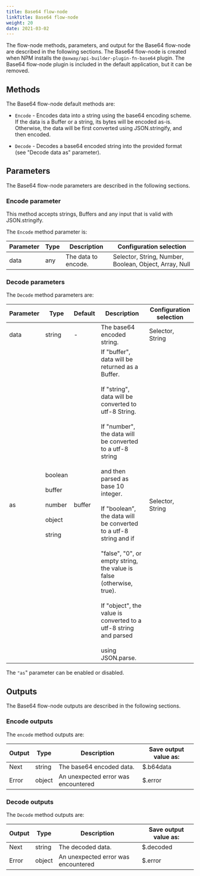 ```yaml
---
title: Base64 flow-node
linkTitle: Base64 flow-node
weight: 20
date: 2021-03-02
---
```


The flow-node methods, parameters, and output for the Base64 flow-node are described in the following sections. The Base64 flow-node is created when NPM installs the `@axway/api-builder-plugin-fn-base64` plugin. The Base64 flow-node plugin is included in the default application, but it can be removed.

## Methods

The Base64 flow-node default methods are:

* `Encode` - Encodes data into a string using the base64 encoding scheme. If the data is a Buffer or a string, its bytes will be encoded as-is. Otherwise, the data will be first converted using JSON.stringify, and then encoded.

* `Decode` - Decodes a base64 encoded string into the provided format (see "Decode data as" parameter).

## Parameters

The Base64 flow-node parameters are described in the following sections.

### Encode parameter

This method accepts strings, Buffers and any input that is valid with JSON.stringify.

The `Encode` method parameter is:

| Parameter | Type | Description | Configuration selection |
| --- | --- | --- | --- |
| data | any | The data to encode. | Selector, String, Number, Boolean, Object, Array, Null |

### Decode parameters

The `Decode` method parameters are:

| Parameter | Type | Default | Description | Configuration selection |
| --- | --- | --- | --- | --- |
| data | string | \- | The base64 encoded string. | Selector, String |
| as | boolean<br /><br />buffer<br /><br />number<br /><br />object<br /><br />string | buffer | If "buffer", data will be returned as a Buffer.<br /><br />If "string", data will be converted to utf-8 String.<br /><br />If "number", the data will be converted to a utf-8 string<br /><br />and then parsed as base 10 integer.<br /><br />If "boolean”, the data will be converted to a utf-8 string and if<br /><br />"false", "0", or empty string, the value is false (otherwise, true).<br /><br />If "object", the value is converted to a utf-8 string and parsed<br /><br />using JSON.parse. | Selector, String |

The `"as`" parameter can be enabled or disabled.

## Outputs

The Base64 flow-node outputs are described in the following sections.

### Encode outputs

The `encode` method outputs are:

| Output | Type | Description | Save output value as: |
| --- | --- | --- | --- |
| Next | string | The base64 encoded data. | $.b64data |
| Error | object | An unexpected error was encountered | $.error |

### Decode outputs

The `Decode` method outputs are:

| Output | Type | Description | Save output value as: |
| --- | --- | --- | --- |
| Next | string | The decoded data. | $.decoded |
| Error | object | An unexpected error was encountered | $.error |
